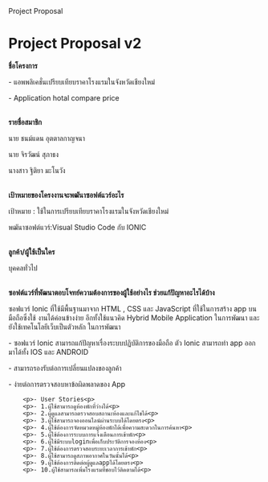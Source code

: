 <html>
	<head></head>
	Project Proposal
	<body>
		<h1>Project Proposal v2</h1>
		<b>ชื่อโครงการ</b>
		<p>	-  แอพพลิเคชั่นเปรียบเทียบราคาโรงแรมในจังหวัดเชียงใหม่<p>
		<p>	-  Application hotal compare price</p>
		<br>
		<b>รายชื่อสมาชิก</b>
		<p>นาย ชนม์แดน อุตตาลกาญจนา
		<p>นาย  จิรวัฒน์ สุภาธง	
		<p>นางสาว ฐิติยา มะโนวัง <p>
		<br>
		<b>เป้าหมายของโครงงานจะพฒันาซอฟต์แวร์อะไร</b>
		<p>เป้าหมาย : ใช้ในการเปรียบเทียบราคาโรงแรมในจังหวัดเชียงใหม่<p>
		<p>พฒันาซอฟต์แวร์:Visual Studio Code กับ IONIC<p>
		<br>	
		<b>ลูกค้า/ผู้ใช้เป็นใคร</b><p>
		<p>บุคคลทั่วไป<p>
		<br>
		<b>ซอฟต์แวร์ที่พัฒนาตอบโจทย์ความต้องการของผู้ใช้อย่างไร ช่วยแก้ปัญหาอะไรได้บ้าง</b>
		<p>ซอฟแวร์ Ionic ที่ใช้มีพื้นฐานมาจาก  HTML , CSS และ JavaScript ที่ใช้ในการสร้าง app บนมือถือซึ่งใช้
		งานได้ค่อนข้างง่าย อีกทั้งใช้แนวคิด Hybrid Mobile Application ในการพัฒนา และ ยังใช้เทคโนโลยีเว็บเป็นตัวหลัก
		ในการพัฒนา</p>
		<p> - ซอฟแวร์ Ionic สามารถแก้ปัญหาเรื่องระบบปฏิบัติการของมือถือ ตัว Ionic สามารถทำ app ออกมาได้ทั้ง IOS และ ANDROID<p>
		<p>- สามารถรองรับต่อการเปลี่ยนแปลงของลูกค้า<p>
		<p>- ง่ายต่อการตรวจสอบหาข้อผิดพลาดของ App<p>
		
		<p>- User Stories<p>
		<p>- 1.ผู้ใช้สามารถดูห้องพักที่ว่างได้<p>
		<p>- 2.ผู้ดูแลสามารถตรวจสอบสถานะห้องและแก้ไขได้<p>
		<p>- 3.ผู้ใช้สามารถจองออนไลน์ผ่านระบบได้โดยตรง<p>
		<p>- 4.ผู้ใช้ต้องการจัดหมวดหมู่ห้องพักได้เพื่อความสะดวกในการค้นหา<p>
		<p>- 5.ผู้ใช้ต้องการระบบการแจ้งเตือนการเข้าพัก<p>
		<p>- 6.ผู้ใช้มีระบบloginเพื่อเก็บประวัติการจองห้อง<p>
		<p>- 7.ผู้ใช้ต้องการตรวจสอบระยะเวลาการเข้าพัก<p>
		<p>- 8.ผู้ใช้สามารถดูสภาพอากาศในวันนั้นได้<p>
		<p>- 9.ผู้ใช้ต้องการติดต่อผู้ดูแลappได้โดยตรง<p>
		<p>- 10.ผู้ใช้สามารถเพิ่มโรงแรมที่ชอบไว้ติดตามได้<p>
	
</html>

